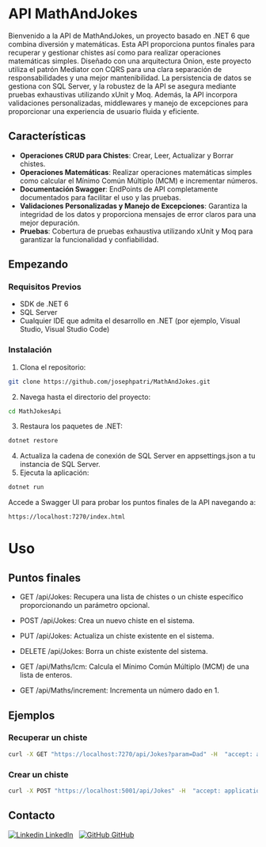# API MathAndJokes

Bienvenido a la API de MathAndJokes, un proyecto basado en .NET 6 que combina diversión y matemáticas. Esta API proporciona puntos finales para recuperar y gestionar chistes así como para realizar operaciones matemáticas simples. Diseñado con una arquitectura Onion, este proyecto utiliza el patrón Mediator con CQRS para una clara separación de responsabilidades y una mejor mantenibilidad. La persistencia de datos se gestiona con SQL Server, y la robustez de la API se asegura mediante pruebas exhaustivas utilizando xUnit y Moq. Además, la API incorpora validaciones personalizadas, middlewares y manejo de excepciones para proporcionar una experiencia de usuario fluida y eficiente.

## Características

- **Operaciones CRUD para Chistes**: Crear, Leer, Actualizar y Borrar chistes.
- **Operaciones Matemáticas**: Realizar operaciones matemáticas simples como calcular el Mínimo Común Múltiplo (MCM) e incrementar números.
- **Documentación Swagger**: EndPoints de API completamente documentados para facilitar el uso y las pruebas.
- **Validaciones Personalizadas y Manejo de Excepciones**: Garantiza la integridad de los datos y proporciona mensajes de error claros para una mejor depuración.
- **Pruebas**: Cobertura de pruebas exhaustiva utilizando xUnit y Moq para garantizar la funcionalidad y confiabilidad.

## Empezando

### Requisitos Previos

- SDK de .NET 6
- SQL Server
- Cualquier IDE que admita el desarrollo en .NET (por ejemplo, Visual Studio, Visual Studio Code)

### Instalación

1. Clona el repositorio:

```bash
git clone https://github.com/josephpatri/MathAndJokes.git
```

2. Navega hasta el directorio del proyecto:

```bash
cd MathJokesApi
```

3. Restaura los paquetes de .NET:

```bash
dotnet restore
```

4. Actualiza la cadena de conexión de SQL Server en appsettings.json a tu instancia de SQL Server.
5. Ejecuta la aplicación:

```bash
dotnet run
```

Accede a Swagger UI para probar los puntos finales de la API navegando a:

```bash
https://localhost:7270/index.html
```

# Uso
## Puntos finales
- GET /api/Jokes: Recupera una lista de chistes o un chiste específico proporcionando un parámetro opcional.
- POST /api/Jokes: Crea un nuevo chiste en el sistema.
- PUT /api/Jokes: Actualiza un chiste existente en el sistema.
- DELETE /api/Jokes: Borra un chiste existente del sistema.
  
- GET /api/Maths/lcm: Calcula el Mínimo Común Múltiplo (MCM) de una lista de enteros.
- GET /api/Maths/increment: Incrementa un número dado en 1.
## Ejemplos
### Recuperar un chiste

```bash
curl -X GET "https://localhost:7270/api/Jokes?param=Dad" -H  "accept: application/json"
```

### Crear un chiste

```bash
curl -X POST "https://localhost:5001/api/Jokes" -H  "accept: application/json" -H  "Content-Type: application/json" -d "{\"jokeName\":\"Chiste de ejemplo\",\"jokeDescription\":\"Este es un ejemplo de descripción de chiste.\",\"jokeOwner\":\"Joseph\"}"
```

## Contacto
[![Linkedin](https://i.stack.imgur.com/gVE0j.png) LinkedIn](https://www.linkedin.com/in/josephpvillegasn/)
&nbsp;
[![GitHub](https://i.stack.imgur.com/tskMh.png) GitHub](https://github.com/josephpatri/)
